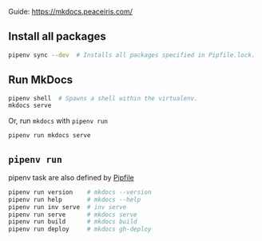 


Guide: https://mkdocs.peaceiris.com/

## Install all packages

```sh
pipenv sync --dev  # Installs all packages specified in Pipfile.lock.
```



## Run MkDocs

```sh
pipenv shell  # Spawns a shell within the virtualenv.
mkdocs serve
```

Or, run `mkdocs` with `pipenv run`

```sh
pipenv run mkdocs serve
```



## `pipenv run`

pipenv task are also defined by [Pipfile](https://github.com/peaceiris/mkdocs-material-boilerplate/blob/main/Pipfile)

```sh
pipenv run version    # mkdocs --version
pipenv run help       # mkdocs --help
pipenv run inv serve  # inv serve
pipenv run serve      # mkdocs serve
pipenv run build      # mkdocs build
pipenv run deploy     # mkdocs gh-deploy
```

